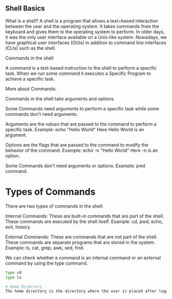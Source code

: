 ## Shell Basics

What is a shell?
A shell is a program that allows a text=based interaction between the user and the operating system. It takes commands from the keyboard and gives them to the operating system to perform. In older days, it was the only user interface available on a Unix-like system. Nowadays, we have graphical user interfaces (GUIs) in addition to command line interfaces (CLIs) such as the shell.

Commands in the shell

A command is a text-based instruction to the shell to perform a specific task. When we run some command it executes a Specific Program to achieve a specific task.

More about Commands:

Commands in the shell take arguments and options.

Some Commands need arguments to perform a specific task while some commands don't need arguments.

Arguments are the values that are passed to the command to perform a specific task. Example: echo "Hello World" Here Hello World is an argument.

Options are the flags that are passed to the command to modify the behavior of the command. Example: echo -n "Hello World" Here -n is an option.

Some Commands don't need arguments or options. Example: pwd command.

# Types of Commands

There are two types of commands in the shell:

Internal Commands: These are built-in commands that are part of the shell. These commands are executed by the shell itself. Example: cd, pwd, echo, exit, history.

External Commands: These are commands that are not part of the shell. These commands are separate programs that are stored in the system. Example: ls, cat, grep, awk, sed, find.

We can check whether a command is an internal command or an external command by using the type command.

```bash
type cd
type ls

# Home Directory
The home directory is the directory where the user is placed after logging into the system. It is represented by the ~ symbol. The home directory of the user is /home/username. It will be default directory when we open the terminal.

